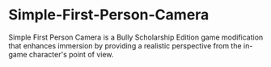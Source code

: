 # Simple-First-Person-Camera

Simple First Person Camera is a Bully Scholarship Edition game modification that enhances immersion by providing a realistic perspective from the in-game character's point of view.
